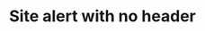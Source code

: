 ---
layout: pattern
categories: [patterns, site-alert]
title: Site alert with no header
type: [detail-page]
permalink: /patterns/site-alert/site-alert-no-header
overview: Lorem ipsum dolor sit amet, consectetur adipiscing elit, sed do eiusmod tempor incididunt ut labore et dolore magna aliqua. Interdum velit euismod in pellentesque. 
description: |
    
usa-link: "https://designsystem.digital.gov/components/site-alert/"
specification: |
#spec:
alert-type: no-header
### options: slim, no-header, no-icon, list
alert-color: info
### options: emergency, info
alert-content: Additional context and followup information including
alert-link: /
alert-linkText: learn more

### Paths to view design and code... 
## designimg: can be used to show an image of the design until a coded version can be created. The htmlpath & csspath should be located in the pattens folder. Read more about creating coded components in /docs/creating-patterns 
# designimg: 
htmlexcerpt: patterns/site-alert/site-alert-no-header-info.md
htmlpath: patterns/site-alert/site-alert-no-header.md
csspath: patterns/site-alert/index.scss
---